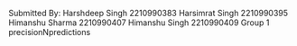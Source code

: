 Submitted By:
			        	Harshdeep Singh 2210990383
								Harsimrat Singh  2210990395
								Himanshu Sharma 2210990407
								Himanshu Singh 2210990409
								Group 1 precisionNpredictions
